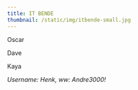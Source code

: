 ```yaml
---
title: IT BENDE
thumbnail: /static/img/itbende-small.jpg
---
```

O﻿scar

Dave

K﻿aya

*Username: Henk, ww: Andre3000!*
